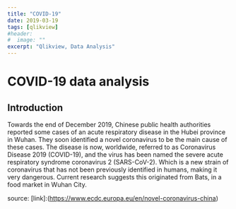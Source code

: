 ```yaml
---
title: "COVID-19"
date: 2019-03-19
tags: [qlikview]
#header:
#  image: ""
excerpt: "Qlikview, Data Analysis"
---
```


# COVID-19 data analysis

## Introduction
Towards the end of December 2019, Chinese public health authorities reported some cases of an acute respiratory disease in the Hubei province in Wuhan. They soon identified a novel coronavirus to be the main cause of these cases. The disease is now, worldwide, referred to as Coronavirus Disease 2019 (COVID-19), and the virus has been named the severe acute respiratory syndrome coronavirus 2 (SARS-CoV-2). Which is a new strain of coronavirus that has not been previously identified in humans, making it very dangerous. Current research suggests this originated from Bats, in a food market in Wuhan City.

source: [link]:(https://www.ecdc.europa.eu/en/novel-coronavirus-china)
